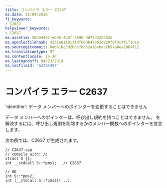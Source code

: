 ```yaml
---
title: コンパイラ エラー C2637
ms.date: 11/04/2016
f1_keywords:
- C2637
helpviewer_keywords:
- C2637
ms.assetid: 58d94447-eb96-4d8f-a690-dd78d322462e
ms.openlocfilehash: 4231a811911fdf600b47962e929f6f3cff1f1bca
ms.sourcegitcommit: 0ab61bc3d2b6cfbd52a16c6ab2b97a8ea1864f12
ms.translationtype: MT
ms.contentlocale: ja-JP
ms.lasthandoff: 04/23/2019
ms.locfileid: "62395457"
---
```

# <a name="compiler-error-c2637"></a>コンパイラ エラー C2637

'identifier': データ メンバーへのポインターを変更することはできません

データ メンバーへのポインターは、呼び出し規約を持つことはできません。 を解決するには、呼び出し規則を削除するかのメンバー関数へのポインターを宣言します。

次の例では、C2637 が生成されます。

```
// C2637.cpp
// compile with: /c
struct S {};
int __stdcall S::*pms1;   // C2637

// OK
int S::*pms2;
int (__stdcall S::*pms3)(...);
```